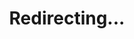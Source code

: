 ---
title: Redirecting...
layout: redirect
sitemap: false
permalink: /results/Armenia
redirect_to: /results/ARM/
---